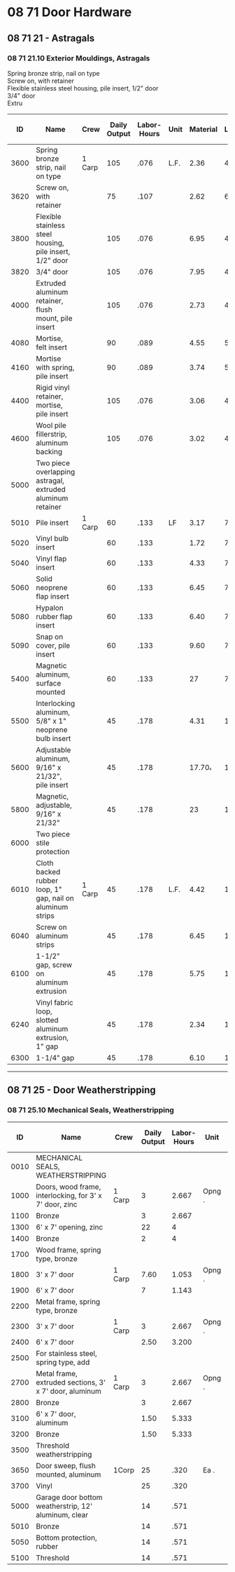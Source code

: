 # 08 71 Door Hardware

## 08 71 21 - Astragals

### 08 71 21.10 Exterior Mouldings, Astragals

Spring bronze strip, nail on type  
Screw on, with retainer  
Flexible stainless steel housing, pile insert, 1/2" door  
3/4" door  
Extru

| ID   | Name                                                                 | Crew   | Daily Output | Labor-Hours | Unit | Material | Labor | Equipment | Total  | Total Incl O&P |
|------|----------------------------------------------------------------------|--------|--------------|-------------|------|----------|-------|-----------|--------|----------------|
| 3600 | Spring bronze strip, nail on type                                    | 1 Carp | 105          | .076        | L.F. | 2.36     | 4.29  |           | 6.65   | 9              |
| 3620 | Screw on, with retainer                                              |        | 75           | .107        |      | 2.62     | 6     |           | 8.62   | 11.85          |
| 3800 | Flexible stainless steel housing, pile insert, 1/2" door             |        | 105          | .076        |      | 6.95     | 4.29  |           | 11.24  | 14.05          |
| 3820 | 3/4" door                                                            |        | 105          | .076        |      | 7.95     | 4.29  |           | 12.24  | 15.15          |
| 4000 | Extruded aluminum retainer, flush mount, pile insert                 |        | 105          | .076        |      | 2.73     | 4.29  |           | 7.02   | 9.40           |
| 4080 | Mortise, felt insert                                                 |        | 90           | .089        |      | 4.55     | 5     |           | 9.55   | 12.45          |
| 4160 | Mortise with spring, pile insert                                     |        | 90           | .089        |      | 3.74     | 5     |           | 8.74   | 11.55          |
| 4400 | Rigid vinyl retainer, mortise, pile insert                           |        | 105          | .076        |      | 3.06     | 4.29  |           | 7.35   | 9.75           |
| 4600 | Wool pile fillerstrip, aluminum backing                              |        | 105          | .076        |      | 3.02     | 4.29  |           | 7.31   | 9.70           |
| 5000 | Two piece overlapping astragal, extruded aluminum retainer           |        |              |             |      |          |       |           |        |                |
| 5010 | Pile insert                                                          | 1 Carp | 60           | .133        | LF   | 3.17     | 7.50  |           | 10.67  | 14.65          |
| 5020 | Vinyl bulb insert                                                    |        | 60           | .133        |      | 1.72     | 7.50  |           | 9.22   | 13.05          |
| 5040 | Vinyl flap insert                                                    |        | 60           | .133        |      | 4.33     | 7.50  |           | 11.83  | 15.90          |
| 5060 | Solid neoprene flap insert                                           |        | 60           | .133        |      | 6.45     | 7.50  |           | 13.95  | 18.25          |
| 5080 | Hypalon rubber flap insert                                           |        | 60           | .133        |      | 6.40     | 7.50  |           | 13.90  | 18.20          |
| 5090 | Snap on cover, pile insert                                           |        | 60           | .133        |      | 9.60     | 7.50  |           | 17.10  | 22             |
| 5400 | Magnetic aluminum, surface mounted                                   |        | 60           | .133        |      | 27       | 7.50  |           | 34.50  | 40.50          |
| 5500 | Interlocking aluminum, 5/8" x 1" neoprene bulb insert                |        | 45           | .178        |      | 4.31     | 10    |           | 14.31  | 19.65          |
| 5600 | Adjustable aluminum, 9/16" x 21/32", pile insert                     |        | 45           | .178        |      | ہ17.70   | 10    |           | 23.70  | 34.50          |
| 5800 | Magnetic, adjustable, 9/16" x 21/32"                                 |        | 45           | .178        |      | 23       | 10    |           | 33     | 40.50          |
| 6000 | Two piece stile protection                                           |        |              |             |      |          |       |           |        |                |
| 6010 | Cloth backed rubber loop, 1" gap, nail on aluminum strips            | 1 Carp | 45           | .178        | L.F. | 4.42     | 10    |           | 14.42  | 19.75          |
| 6040 | Screw on aluminum strips                                             |        | 45           | .178        |      | 6.45     | 10    |           | 16.45  | 22             |
| 6100 | 1-1/2" gap, screw on aluminum extrusion                              |        | 45           | .178        |      | 5.75     | 10    |           | 15.75  | 21             |
| 6240 | Vinyl fabric loop, slotted aluminum extrusion, 1" gap                |        | 45           | .178        |      | 2.34     | 10    |           | 12.34  | 17.45          |
| 6300 | 1-1/4" gap                                                           |        | 45           | .178        |      | 6.10     | 10    |           | 16.10  | 21.50          |

---

## 08 71 25 - Door Weatherstripping

### 08 71 25.10 Mechanical Seals, Weatherstripping

| ID   | Name                                                                 | Crew   | Daily Output | Labor-Hours | Unit   | Material | Labor  | Equipment | Total   | Total Incl O&P |
|------|----------------------------------------------------------------------|--------|--------------|-------------|--------|----------|--------|-----------|---------|----------------|
| 0010 | MECHANICAL SEALS, WEATHERSTRIPPING                                   |        |              |             |        |          |        |           |         |                |
| 1000 | Doors, wood frame, interlocking, for 3' x 7' door, zinc              | 1 Carp | 3            | 2.667       | Opng . | 53.50    | 150    |           | 203.50  | 282            |
| 1100 | Bronze                                                               |        | 3            | 2.667       |        | 69.50    | 150    |           | 219.50  | 300            |
| 1300 | 6' x 7' opening, zinc                                                |        | 22           | 4           |        | 56.50    | 225    |           | 281.50  | 400            |
| 1400 | Bronze                                                               |        | 2            | 4           |        | 70       | 225    |           | 295     | 410            |
| 1700 | Wood frame, spring type, bronze                                      |        |              |             |        |          |        |           |         |                |
| 1800 | 3' x 7' door                                                         | 1 Carp | 7.60         | 1.053       | Opng . | 22.50    | 59.50  |           | 82      | 113            |
| 1900 | 6' x 7' door                                                         |        | 7            | 1.143       |        | 31.50    | 64.50  |           | 96      | 131            |
| 2200 | Metal frame, spring type, bronze                                     |        |              |             |        |          |        |           |         |                |
| 2300 | 3' x 7' door                                                         | 1 Carp | 3            | 2.667       | Opng . | 51       | 150    |           | 201     | 279            |
| 2400 | 6' x 7' door                                                         |        | 2.50         | 3.200       |        | 52       | 180    |           | 232     | 325            |
| 2500 | For stainless steel, spring type, add                                |        |              |             |        | 133 %    |        |           |         |                |
| 2700 | Metal frame, extruded sections, 3' x 7' door, aluminum               | 1 Carp | 3            | 2.667       | Opng . | 33.50    | 150    |           | 183.50  | 260            |
| 2800 | Bronze                                                               |        | 3            | 2.667       |        | 95.50    | 150    |           | 245.50  | 330            |
| 3100 | 6' x 7' door, aluminum                                               |        | 1.50         | 5.333       |        | 41       | 300    |           | 341     | 490            |
| 3200 | Bronze                                                               |        | 1.50         | 5.333       |        | 148      | 300    |           | 448     | 610            |
| 3500 | Threshold weatherstripping                                           |        |              |             |        |          |        |           |         |                |
| 3650 | Door sweep, flush mounted, aluminum                                  | 1Corp  | 25           | .320        | Ea .   | 22       | 18     |           | 40      | 51.50          |
| 3700 | Vinyl                                                                |        | 25           | .320        |        | 19.75    | 18     |           | 37.75   | 48.50          |
| 5000 | Garage door bottom weatherstrip, 12' aluminum, clear                 |        | 14           | .571        |        | 24       | 32     |           | 56      | 74.50          |
| 5010 | Bronze                                                               |        | 14           | .571        |        | 94       | 32     |           | 126     | 152            |
| 5050 | Bottom protection, rubber                                            |        | 14           | .571        |        | 55.50    | 32     |           | 87.50   | 109            |
| 5100 | Threshold                                                            |        | 14           | .571        |        | 69       | 32     |           | 101     | 124            |